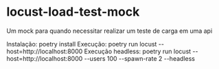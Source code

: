 # locust-load-test-mock
Um mock para quando necessitar realizar um teste de carga em uma api

Instalação: poetry install
Execução: poetry run locust --host=http://localhost:8000 
Execução headless: poetry run locust --host=http://localhost:8000 --users 100 --spawn-rate 2 --headless
